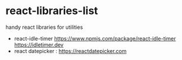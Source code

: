 # react-libraries-list
handy react libraries for utilities

- react-idle-timer https://www.npmjs.com/package/react-idle-timer https://idletimer.dev
- react datepicker : https://reactdatepicker.com

  
